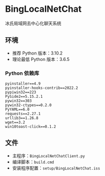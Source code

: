 # BingLocalNetChat
冰氏局域网去中心化聊天系统

## 环境

- 推荐 Python 版本：3.10.2
- 理论最低 Python 版本：3.6.5

### Python 依赖库
```
pyinstaller==4.9
pyinstaller-hooks-contrib==2022.2
pypiwin32==223
PySide2==5.15.2.1
pywin32==303
pywin32-ctypes==0.2.0
PyYAML==6.0
requests==2.27.1
urllib3==1.26.8
wget==3.2
win10toast-click==0.1.2
```

## 文件

- 主程序：`BingLocalNetChatClient.py`
- 编译脚本：`build.cmd`
- 安装程序配置：`setup/BingLocalNetChat.iss`